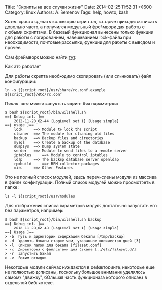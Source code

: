 Title: "Скрипты на все случаи жизни"
Date: 2014-02-25 11:52:31 +0600
Category: linux
Authors: A. Semenov
Tags: help, howto, bash

Хотел просто сделать коллекцию скриптов, которые приходится писать довольно часто, а получился модульный фреймворк для работы с любыми скриптами. В базовый функционал вынесены только функции для работы с логированием, навешиванием lock-файла при необходимости, почтовые рассылки, функции для работы с выводом и прочее.

Сам фреймворк можно найти [тут][link01].

Как это работает

Для работы скрипта необходимо скопировать (или слинковать) файл конфигурации:

    ln -s ${script_root}/usr/share/rc.conf.example ${script_root}/etc/rc.conf

После чего можно запустить скрипт без параметров:

    $ bash ${script_root}/bin/wilshell.sh 
    ==[ Debug inf. ]==  
        2012-11-28_02-44 [LogLevel set 1] [Usage simple]
    ==[ Usage ]==   
        lock     ==> Module to lock the script
        cleaner  ==> The module for cleaning old files
        backup   ==> Backup files and directories
        mysql    ==> Create a backup of the database
        dumpsys  ==> Dump system state
        sender   ==> Module to send files to a remote server
        iptables     ==> Module to control iptables
        ldap     ==> The backup database server openldap
        rpmbuild     ==> RPM collector packages
        misc     ==> Other Features

Это не полный список модулей, здесь перечислены модули из массива в файле конфигурации. Полный список модулей можно просмотреть в папке:

    ls -l ${script_root}/usr/modules

Для отображения списка параметров модуля достаточно запустить его без параметров, например:

    $ bash ${script_root}/bin/wilshell.sh backup
    ==[ Debug inf. ]==  
        2012-11-28_02-48 [LogLevel set 1] [Usage simple]
    ==[ Usage ]==   
    > -b  Путь к директории содержащей бэкапы [/tmp/backup]
    > -d  Удалять бэкапы старше чем, указанное количество дней [3]
    > -l  Список папок для бэкапа [fileset.conf]
    > -c  Директория с файлсетами для бэкапа [../etc/fileset.d/]
    > -r  Запустить бэкап
    > -v  Режим отладки

Некоторые модули сейчас нуждаются в рефакторинге, некоторые еще не полностью дописаны, поскольку большое внимание уделялось самому "движку", бОльшая часть функционала которого описана в  отдельной библиотеке.


[link01]: https://github.com/wilful/root-shell
